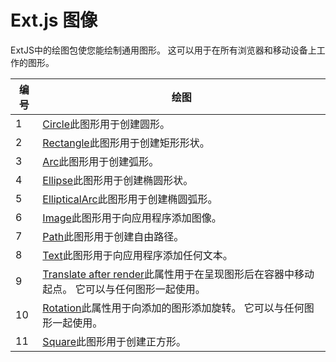 # Ext.js 图像



ExtJS中的绘图包使您能绘制通用图形。 这可以用于在所有浏览器和移动设备上工作的图形。



| 编号 | 绘图                                                         |
| ---- | ------------------------------------------------------------ |
| 1    | [Circle](https://www.w3cschool.cn/extjs/circledrawing.html)此图形用于创建圆形。 |
| 2    | [Rectangle](https://www.w3cschool.cn/extjs/rectangledrawing.html)此图形用于创建矩形形状。 |
| 3    | [Arc](https://www.w3cschool.cn/extjs/arcdrawing.html)此图形用于创建弧形。 |
| 4    | [Ellipse](https://www.w3cschool.cn/extjs/ellipsedrawing.html)此图形用于创建椭圆形状。 |
| 5    | [EllipticalArc](https://www.w3cschool.cn/extjs/ellipticalarc.html)此图形用于创建椭圆弧形。 |
| 6    | [Image](https://www.w3cschool.cn/extjs/image.html)此图形用于向应用程序添加图像。 |
| 7    | [Path](https://www.w3cschool.cn/extjs/path.html)此图形用于创建自由路径。 |
| 8    | [Text](https://www.w3cschool.cn/extjs/textdrawing.html)此图形用于向应用程序添加任何文本。 |
| 9    | [Translate after render](https://www.w3cschool.cn/extjs/translate.html)此属性用于在呈现图形后在容器中移动起点。 它可以与任何图形一起使用。 |
| 10   | [Rotation](https://www.w3cschool.cn/extjs/rotate.html)此属性用于向添加的图形添加旋转。 它可以与任何图形一起使用。 |
| 11   | [Square](https://www.w3cschool.cn/extjs/square.html)此图形用于创建正方形。 |